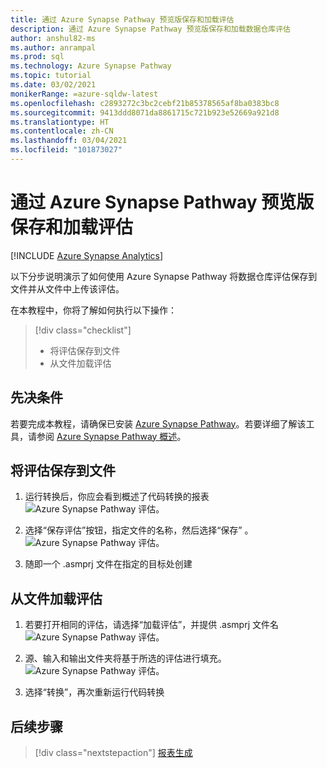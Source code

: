 ```yaml
---
title: 通过 Azure Synapse Pathway 预览版保存和加载评估
description: 通过 Azure Synapse Pathway 预览版保存和加载数据仓库评估
author: anshul82-ms
ms.author: anrampal
ms.prod: sql
ms.technology: Azure Synapse Pathway
ms.topic: tutorial
ms.date: 03/02/2021
monikerRange: =azure-sqldw-latest
ms.openlocfilehash: c2893272c3bc2cebf21b85378565af8ba0383bc8
ms.sourcegitcommit: 9413ddd8071da8861715c721b923e52669a921d8
ms.translationtype: HT
ms.contentlocale: zh-CN
ms.lasthandoff: 03/04/2021
ms.locfileid: "101873027"
---
```

# <a name="save-and-load-assessments-with-azure-synapse-pathway-preview"></a>通过 Azure Synapse Pathway 预览版保存和加载评估
[!INCLUDE [Azure Synapse Analytics](../../includes/applies-to-version/asa.md)]

以下分步说明演示了如何使用 Azure Synapse Pathway 将数据仓库评估保存到文件并从文件中上传该评估。

在本教程中，你将了解如何执行以下操作：

> [!div class="checklist"]
> * 将评估保存到文件
> * 从文件加载评估

## <a name="prerequisites"></a>先决条件

若要完成本教程，请确保已安装 [Azure Synapse Pathway](synapse-pathway-download.md)。若要详细了解该工具，请参阅 [Azure Synapse Pathway 概述](azure-synapse-pathway-overview.md)。

## <a name="saving-an-assessment-to-a-file"></a>将评估保存到文件
 
1. 运行转换后，你应会看到概述了代码转换的报表 ![Azure Synapse Pathway 评估。](./media/save-load-assessment/report-overview.png)
3. 选择“保存评估”按钮，指定文件的名称，然后选择“保存” 。
![Azure Synapse Pathway 评估。](./media/save-load-assessment/save-assessment.png)

4. 随即一个 .asmprj 文件在指定的目标处创建

## <a name="loading-an-assessment-from-a-file"></a>从文件加载评估

1. 若要打开相同的评估，请选择“加载评估”，并提供 .asmprj 文件名 ![Azure Synapse Pathway 评估。](./media/save-load-assessment/browse-location.png)

1. 源、输入和输出文件夹将基于所选的评估进行填充。
![Azure Synapse Pathway 评估。](./media/save-load-assessment/load-assessment.png)
1. 选择“转换”，再次重新运行代码转换

## <a name="next-steps"></a>后续步骤

> [!div class="nextstepaction"]
> [报表生成](report-generation.md)
